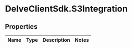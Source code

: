 # DelveClientSdk.S3Integration

## Properties

Name | Type | Description | Notes
------------ | ------------- | ------------- | -------------


